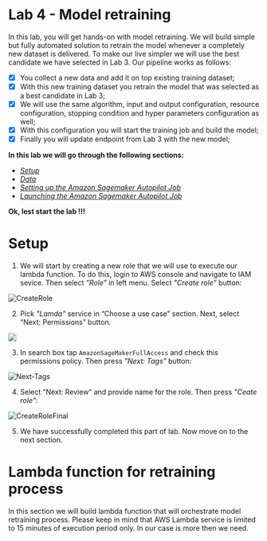 # Lab 4 - Model retraining

In this lab, you will get hands-on with model retraining. We will build simple but fully automated solution to retrain the model whenever a completely new dataset is delivered. To make our live simpler we will use the best candidate we have selected in Lab 3. Our pipeline works as follows:

- [x] You collect a new data and add it on top existing training dataset;
- [x] With this new training dataset you retrain the model that was selected as a best candidate in Lab 3;
- [x] We will use the same algorithm, input and output configuration, resource configuration, stopping condition and hyper parameters configuration as well;
- [x] With this configuration you will start the training job and build the model;
- [x] Finally you will update endpoint from Lab 3 with the new model;  
  
**In this lab we will go through the following sections:**

- [_Setup_](https://github.com/pawelmoniewski/AmazonSagemakerWorkshop/blob/main/Lab%204/README.md#setup)
- [_Data_](https://github.com/pawelmoniewski/AmazonSagemakerWorkshop/blob/main/Lab%203/README.md#data)
- [_Setting up the Amazon Sagemaker Autopilot Job_](https://github.com/pawelmoniewski/AmazonSagemakerWorkshop/blob/main/Lab%203/README.md#setting-up-the-amazon-sagemaker-autopilot-job)
- [_Launching the Amazon Sagemaker Autopilot Job_](https://github.com/pawelmoniewski/AmazonSagemakerWorkshop/blob/main/Lab%203/README.md#launching-the-amazon-sagemaker-autopilot-job)


**Ok, lest start the lab !!!**

# Setup

1. We will start by creating a new role that we will use to execute our lambda function. To do this, login to AWS console and navigate to IAM sevice. Then select _"Role"_ in left menu. Select _"Create role"_ button:  
  
![CreateRole](https://user-images.githubusercontent.com/36265995/103634459-60c92780-4f47-11eb-8e03-218bedaf60b1.png)
    
  
2. Pick _"Lamda"_ service in “Choose a use case” section. Next, select “Next: Permissions” button.  
  
  ![](https://user-images.githubusercontent.com/36265995/102612322-cee0b280-4130-11eb-9557-b58c668c86d6.png)
  
  
3. In search box tap `AmazonSageMakerFullAccess` and check this permissions policy. Then press _"Next: Tags"_ button:
  
  
![Next-Tags](https://user-images.githubusercontent.com/36265995/103635487-ded9fe00-4f48-11eb-9f22-563091066228.png)  
  
  
4.  Select “Next: Review” and provide name for the role. Then press _"Ceate role"_:
  
  
  ![CreateRoleFinal](https://user-images.githubusercontent.com/36265995/103635875-73446080-4f49-11eb-8ee8-f555f755fa03.png)
  
5. We have successfully completed this part of lab. Now move on to the next section.


# Lambda function for retraining process

In this section we will build lambda function that will orchestrate model retraining process. Please keep in mind that AWS Lambda service is limited to 15 minutes of execution period only. In our case is more then we need. 
